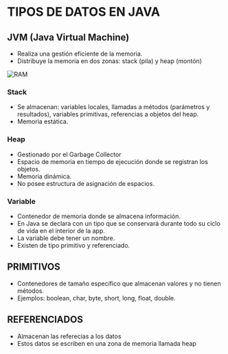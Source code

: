# TIPOS DE DATOS EN JAVA

## JVM (Java Virtual Machine)

* Realiza una gestión eficiente de la memoria.
* Distribuye la memoria en dos zonas: stack (pila) y heap (montón)

![RAM](ram.jpeg "RAM")

### Stack
* Se almacenan: variables locales, llamadas a métodos (parámetros y resultados), variables primitivas, referencias a objetos del heap.
* Memoria estática.

### Heap
* Gestionado por el Garbage Collector
* Espacio de memoria en tiempo de ejecución donde se registran los objetos.
* Memoria dinámica.
* No posee estructura de asignación de espacios.

### Variable
* Contenedor de memoria donde se almacena información.
* En Java se declara con un tipo que se conservará durante todo su ciclo de vida en el interior de la app.
* La variable debe tener un nombre.
* Existen de tipo primitivo y referenciado.

## PRIMITIVOS
* Contenedores de tamaño específico que almacenan valores y no tienen métodos.
* Ejemplos: boolean, char, byte, short, long, float, double.

## REFERENCIADOS
* Almacenan las referecias a los datos
* Estos datos se escriben en una zona de memoria llamada heap